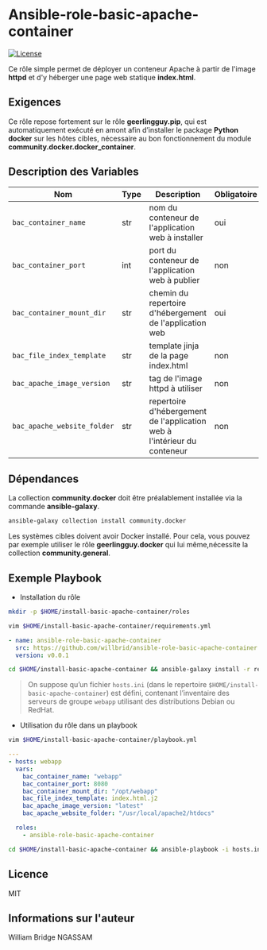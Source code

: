 # Ansible-role-basic-apache-container

[![License](https://img.shields.io/badge/license-MIT-blue.svg)](https://github.com/willbrid/ansible-role-basic-apache-container/blob/main/LICENSE)

Ce rôle simple permet de déployer un conteneur Apache à partir de l'image **httpd** et d'y héberger une page web statique **index.html**.

## Exigences

Ce rôle repose fortement sur le rôle **geerlingguy.pip**, qui est automatiquement exécuté en amont afin d’installer le package **Python docker** sur les hôtes cibles, nécessaire au bon fonctionnement du module **community.docker.docker_container**.

## Description des Variables

|Nom|Type|Description|Obligatoire|Valeur par défaut|
|---|----|-----------|-----------|-----------------|
`bac_container_name`|str|nom du conteneur de l'application web à installer|oui|`""`
`bac_container_port`|int|port du conteneur de l'application web à publier|non|`80`
`bac_container_mount_dir`|str|chemin du repertoire d'hébergement de l'application web|oui|`""`
`bac_file_index_template`|str|template jinja de la page index.html|non|`"index.html.j2"`
`bac_apache_image_version`|str|tag de l'image httpd à utiliser|non|`"latest"`
`bac_apache_website_folder`|str|repertoire d'hébergement de l'application web à l'intérieur du conteneur |non|`"/usr/local/apache2/htdocs"`

## Dépendances

La collection **community.docker** doit être préalablement installée via la commande **ansible-galaxy**.

```bash
ansible-galaxy collection install community.docker
```

Les systèmes cibles doivent avoir Docker installé. Pour cela, vous pouvez par exemple utiliser le rôle **geerlingguy.docker** qui lui même,nécessite la collection **community.general**.

## Exemple Playbook

- Installation du rôle

```bash
mkdir -p $HOME/install-basic-apache-container/roles
```

```bash
vim $HOME/install-basic-apache-container/requirements.yml
```

```yaml
- name: ansible-role-basic-apache-container
  src: https://github.com/willbrid/ansible-role-basic-apache-container.git
  version: v0.0.1
```

```bash
cd $HOME/install-basic-apache-container && ansible-galaxy install -r requirements.yml --roles-path roles
```

> On suppose qu’un fichier `hosts.ini` (dans le repertoire `$HOME/install-basic-apache-container`) est défini, contenant l’inventaire des serveurs de groupe `webapp` utilisant des distributions Debian ou RedHat.

- Utilisation du rôle dans un playbook

```bash
vim $HOME/install-basic-apache-container/playbook.yml
```

```yaml
---
- hosts: webapp
  vars:
    bac_container_name: "webapp"
    bac_container_port: 8080
    bac_container_mount_dir: "/opt/webapp"
    bac_file_index_template: index.html.j2
    bac_apache_image_version: "latest"
    bac_apache_website_folder: "/usr/local/apache2/htdocs"

  roles:
    - ansible-role-basic-apache-container
```

```bash
cd $HOME/install-basic-apache-container && ansible-playbook -i hosts.ini playbook.yml
```

## Licence

MIT

## Informations sur l'auteur

William Bridge NGASSAM
